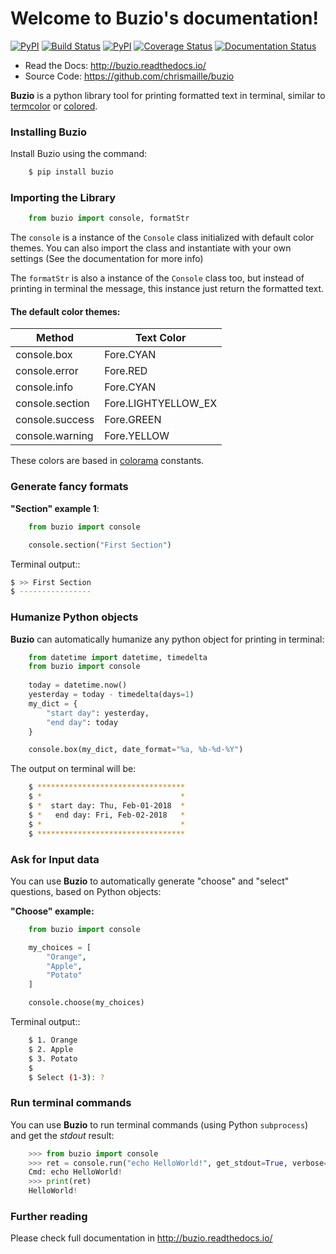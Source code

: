 Welcome to Buzio's documentation!
=================================

[![PyPI](https://img.shields.io/pypi/v/nine.svg)](https://pypi.python.org/pypi/buzio)
[![Build Status](https://travis-ci.org/chrismaille/buzio.svg?branch=master)](https://travis-ci.org/chrismaille/buzio)
[![PyPI](https://img.shields.io/pypi/pyversions/buzio.svg)](https://pypi.python.org/pypi/buzio)
[![Coverage Status](https://coveralls.io/repos/github/chrismaille/buzio/badge.svg?branch=master)](https://coveralls.io/github/chrismaille/buzio?branch=master)
[![Documentation Status](https://readthedocs.org/projects/buzio/badge/?version=latest)](http://buzio.readthedocs.io/en/latest/?badge=latest)

* Read the Docs: http://buzio.readthedocs.io/
* Source Code: https://github.com/chrismaille/buzio

**Buzio** is a python library tool for printing formatted text in terminal, similar to [termcolor](https://pypi.python.org/pypi/termcolor) or [colored](https://pypi.python.org/pypi/colored).

### Installing Buzio

Install Buzio using the command:

```bash
    $ pip install buzio
```

### Importing the Library

```python
    from buzio import console, formatStr
```

The `console` is a instance of the `Console` class initialized with default color themes. You can also import the class and instantiate with your own settings (See the documentation for more info)

The `formatStr` is also a instance of the `Console` class too, but instead of printing in terminal the message, this instance just return the formatted text.

#### The default color themes:

|Method            | Text Color          |
|------------------|---------------------|
|console.box       |  Fore.CYAN          |
|console.error     |  Fore.RED           |
|console.info      |  Fore.CYAN          |
|console.section   |  Fore.LIGHTYELLOW_EX|
|console.success   |  Fore.GREEN         |
|console.warning   |  Fore.YELLOW        |

These colors are based in [colorama](https://pypi.python.org/pypi/colorama) constants.

### Generate fancy formats

**"Section" example 1**:

```python
    from buzio import console

    console.section("First Section")
```

Terminal output::

```bash
$ >> First Section
$ ----------------
```

### Humanize Python objects

**Buzio** can automatically humanize any python object for printing in terminal:

```python
    from datetime import datetime, timedelta
    from buzio import console
    
    today = datetime.now()
    yesterday = today - timedelta(days=1)
    my_dict = {
        "start day": yesterday,
        "end day": today
    }

    console.box(my_dict, date_format="%a, %b-%d-%Y")
```

The output on terminal will be:

```bash
    $ *********************************
    $ *                               *
    $ *  start day: Thu, Feb-01-2018  *
    $ *   end day: Fri, Feb-02-2018   *
    $ *                               *
    $ *********************************
```

### Ask for Input data

You can use **Buzio** to automatically generate "choose" and "select" questions, based on Python objects:

**"Choose" example:**

```python
    from buzio import console

    my_choices = [
        "Orange",
        "Apple",
        "Potato"
    ]

    console.choose(my_choices)
```

Terminal output::

```bash
    $ 1. Orange
    $ 2. Apple
    $ 3. Potato
    $ 
    $ Select (1-3): ?
```

### Run terminal commands

You can use **Buzio** to run terminal commands (using Python `subprocess`) and get the *stdout* result:

```python
    >>> from buzio import console
    >>> ret = console.run("echo HelloWorld!", get_stdout=True, verbose=True)
    Cmd: echo HelloWorld!
    >>> print(ret)
    HelloWorld!
```

### Further reading

Please check full documentation in http://buzio.readthedocs.io/
